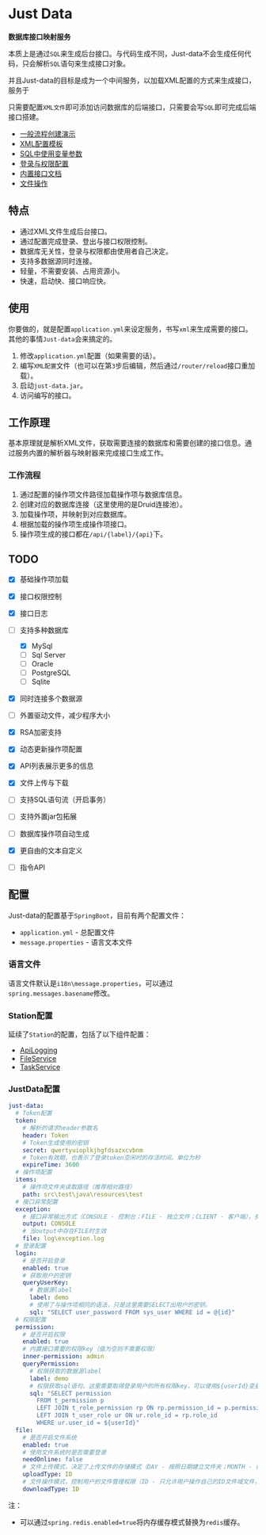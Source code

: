 # Just Data

__数据库接口映射服务__

本质上是通过`SQL`来生成后台接口。与代码生成不同，Just-data不会生成任何代码，只会解析`SQL`语句来生成接口对象。

并且Just-data的目标是成为一个中间服务，以加载XML配置的方式来生成接口，服务于

只需要配置`XML文件`即可添加访问数据库的后端接口，只需要会写`SQL`即可完成后端接口搭建。

- [一般流程创建演示](docs/一般流程说明.md)
- [XML配置模板](docs/template/template.xml)
- [SQL中使用变量参数](docs/操作项SQL格式规范.md)
- [登录与权限配置](docs/登录与权限.md)
- [内置接口文档](docs/内置接口文档.md)
- [文件操作](docs/文件操作.md)

## 特点

* 通过XML文件生成后台接口。
* 通过配置完成登录、登出与接口权限控制。
* 数据库无关性，登录与权限都由使用者自己决定。
* 支持多数据源同时连接。
* 轻量，不需要安装、占用资源小。
* 快速，启动快、接口响应快。

## 使用

你要做的，就是配置`application.yml`来设定服务，书写`xml`来生成需要的接口。其他的事情`Just-data`会来搞定的。

1. 修改`application.yml`配置（如果需要的话）。
2. 编写`XML配置`文件（也可以在第`3`步后编辑，然后通过`/router/reload`接口重加载）。
3. 启动`just-data.jar`。
4. 访问编写的接口。

## 工作原理

基本原理就是解析XML文件，获取需要连接的数据库和需要创建的接口信息。通过服务内置的解析器与映射器来完成接口生成工作。

### 工作流程

1. 通过配置的操作项文件路径加载操作项与数据库信息。
2. 创建对应的数据库连接（这里使用的是Druid连接池）。
3. 加载操作项，并映射到对应数据库。
4. 根据加载的操作项生成操作项接口。
5. 操作项生成的接口都在`/api/{label}/{api}`下。

## TODO

* [x] 基础操作项加载
* [x] 接口权限控制
* [x] 接口日志
* [ ] 支持多种数据库

  * [x] MySql
  * [ ] Sql Server
  * [ ] Oracle
  * [ ] PostgreSQL
  * [ ] Sqlite

* [x] 同时连接多个数据源
* [ ] 外置驱动文件，减少程序大小
* [x] RSA加密支持
* [x] 动态更新操作项配置
* [x] API列表展示更多的信息
* [x] 文件上传与下载
* [ ] 支持SQL语句流（开启事务）
* [ ] 支持外置jar包拓展
* [ ] 数据库操作项自动生成
* [x] 更自由的文本自定义
* [ ] 指令API

## 配置

Just-data的配置基于`SpringBoot`，目前有两个配置文件：

- `application.yml` - 总配置文件
- `message.properties` - 语言文本文件

### 语言文件

语言文件默认是`i18n\message.properties`，可以通过`spring.messages.basename`修改。

### Station配置

延续了`Station`的配置，包括了以下组件配置：

* [ApiLogging](https://github.com/Verlif/logging-spring-boot-starter)
* [FileService](https://github.com/Verlif/file-spring-boot-starter)
* [TaskService](https://github.com/Verlif/task-spring-boot-starter)

### JustData配置

```yaml
just-data:
  # Token配置
  token:
    # 解析的请求header参数名
    header: Token
    # Token生成使用的密钥
    secret: qwertyuioplkjhgfdsazxcvbnm
    # Token有效期，也表示了登录token空闲时的存活时间。单位为秒
    expireTime: 3600
  # 操作项配置
  items:
    # 操作项文件夹读取路径（推荐相对路径）
    path: src\test\java\resources\test
  # 接口异常配置
  exception:
    # 接口异常输出方式（CONSOLE - 控制台；FILE - 独立文件；CLIENT - 客户端），多个方式以“,”隔开
    output: CONSOLE
    # 当output中存在FILE时生效
    file: log\exception.log
  # 登录配置
  login:
    # 是否开启登录
    enabled: true
    # 获取用户的密钥
    queryUserKey:
      # 数据源label
      label: demo
      # 使用了与操作项相同的语法，只是这里需要SELECT出用户的密钥。
      sql: "SELECT user_password FROM sys_user WHERE id = @{id}"
  # 权限配置
  permission:
    # 是否开启权限
    enabled: true
    # 内置接口需要的权限key（值为空则不需要权限）
    inner-permission: admin
    queryPermission:
      # 权限获取的数据源label
      label: demo
      # 权限获取sql语句。这里需要取得登录用户的所有权限key，可以使用${userId}变量来替换登录用户ID
      sql: "SELECT permission
        FROM t_permission p
        LEFT JOIN t_role_permission rp ON rp.permission_id = p.permission_id
        LEFT JOIN t_user_role ur ON ur.role_id = rp.role_id
        WHERE ur.user_id = ${userId}"
  file:
    # 是否开启文件系统
    enabled: true
    # 使用文件系统时是否需要登录
    needOnline: false
    # 文件上传模式，决定了上传文件的存储模式（DAY - 按照日期建立文件夹；MONTH - 按照月份建立文件夹；ID - 根据登录用户ID建立文件夹）
    uploadType: ID
    # 文件操作模式，控制用户的文件管理权限（ID - 只允许用户操作自己的ID文件域文件，配合uploadType(ID)使用；ALL - 无限制）
    downloadType: ID
```

注：

* 可以通过`spring.redis.enabled=true`将内存缓存模式替换为`redis`缓存。